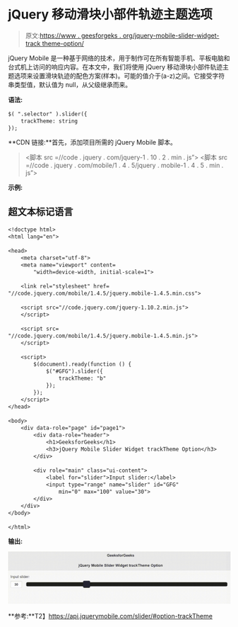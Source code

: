 # jQuery 移动滑块小部件轨迹主题选项

> 原文:[https://www . geesforgeks . org/jquery-mobile-slider-widget-track theme-option/](https://www.geeksforgeeks.org/jquery-mobile-slider-widget-tracktheme-option/)

jQuery Mobile 是一种基于网络的技术，用于制作可在所有智能手机、平板电脑和台式机上访问的响应内容。在本文中，我们将使用 jQuery 移动滑块小部件轨迹主题选项来设置滑块轨迹的配色方案(样本)。可能的值介于(a-z)之间。它接受字符串类型值，默认值为 null，从父级继承而来。

**语法:**

```
$( ".selector" ).slider({
    trackTheme: string
});
```

**CDN 链接:**首先，添加项目所需的 jQuery Mobile 脚本。

> <link rel="”stylesheet”" href="”//code.jquery.com/mobile/1.4.5/jquery.mobile-1.4.5.min.css”">
> <脚本 src =//code . jquery . com/jquery-1 . 10 . 2 . min . js”></脚本>
> <脚本 src =//code . jquery . com/mobile/1 . 4 . 5/jquery . mobile-1 . 4 . 5 . min . js”></脚本>

**示例:**

## 超文本标记语言

```
<!doctype html>
<html lang="en">

<head>
    <meta charset="utf-8">
    <meta name="viewport" content=
        "width=device-width, initial-scale=1">

    <link rel="stylesheet" href=
"//code.jquery.com/mobile/1.4.5/jquery.mobile-1.4.5.min.css">

    <script src="//code.jquery.com/jquery-1.10.2.min.js">
    </script>

    <script src=
"//code.jquery.com/mobile/1.4.5/jquery.mobile-1.4.5.min.js">
    </script>

    <script>
        $(document).ready(function () {
            $("#GFG").slider({
                trackTheme: "b"
            });
        });
    </script>
</head>

<body>
    <div data-role="page" id="page1">
        <div data-role="header">
            <h1>GeeksforGeeks</h1>
            <h3>jQuery Mobile Slider Widget trackTheme Option</h3>
        </div>

        <div role="main" class="ui-content">
            <label for="slider">Input slider:</label>
            <input type="range" name="slider" id="GFG" 
                min="0" max="100" value="30">
        </div>
    </div>
</body>

</html>
```

**输出:**

![](img/872aec805a3ae9b00836c2a69cb47820.png)

**参考:**T2】https://api.jquerymobile.com/slider/#option-trackTheme
